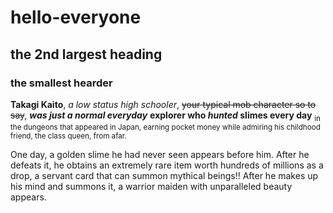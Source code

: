 # hello-everyone
## the 2nd largest heading
### the smallest hearder

**Takagi Kaito**, *a low status high schooler*, ~~your typical mob character so to say~~, ***was just a normal everyday*** **explorer who _hunted_ slimes every day** <sub>in the dungeons that appeared in Japan, earning pocket money while admiring his childhood friend, the class queen, from afar.</sub>

One day, a golden slime he had never seen appears before him. After he defeats it, he obtains an extremely rare item worth hundreds of millions as a drop, a servant card that can summon mythical beings!! After he makes up his mind and summons it, a warrior maiden with unparalleled beauty appears.
